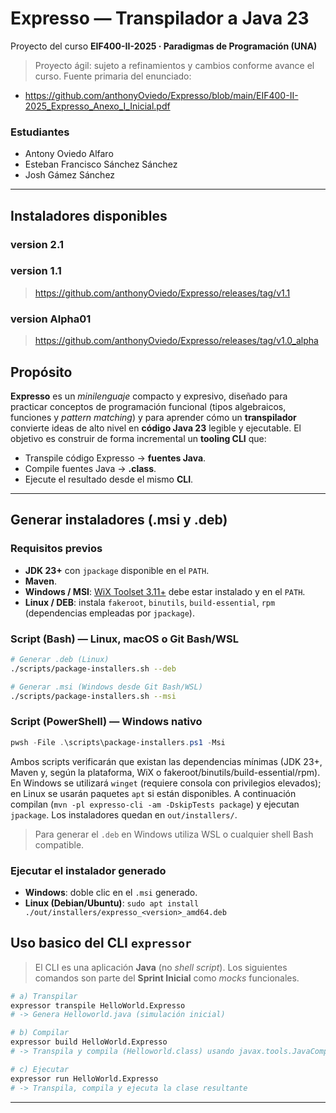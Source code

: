# Expresso — Transpilador a Java 23
Proyecto del curso **EIF400-II-2025 · Paradigmas de Programación (UNA)**  
> Proyecto ágil: sujeto a refinamientos y cambios conforme avance el curso.
> Fuente primaria del enunciado: 
- https://github.com/anthonyOviedo/Expresso/blob/main/EIF400-II-2025_Expresso_Anexo_I_Inicial.pdf
### Estudiantes 
- Antony Oviedo Alfaro
- Esteban Francisco Sánchez Sánchez
- Josh Gámez Sánchez
---

## Instaladores disponibles 
### version 2.1

### version 1.1
> https://github.com/anthonyOviedo/Expresso/releases/tag/v1.1
### version Alpha01
> https://github.com/anthonyOviedo/Expresso/releases/tag/v1.0_alpha

## Propósito
**Expresso** es un *minilenguaje* compacto y expresivo, diseñado para practicar conceptos de programación funcional (tipos algebraicos, funciones y *pattern matching*) y para aprender cómo un **transpilador** convierte ideas de alto nivel en **código Java 23** legible y ejecutable. El objetivo es construir de forma incremental un **tooling CLI** que:
- Transpile código Expresso → **fuentes Java**.
- Compile fuentes Java → **.class**.
- Ejecute el resultado desde el mismo **CLI**.

---

## Generar instaladores (.msi y .deb)

### Requisitos previos
- **JDK 23+** con `jpackage` disponible en el `PATH`.
- **Maven**.
- **Windows / MSI**: [WiX Toolset 3.11+](https://wixtoolset.org/) debe estar instalado y en el `PATH`.
- **Linux / DEB**: instala `fakeroot`, `binutils`, `build-essential`, `rpm` (dependencias empleadas por `jpackage`).

### Script (Bash) — Linux, macOS o Git Bash/WSL
```bash
# Generar .deb (Linux)
./scripts/package-installers.sh --deb

# Generar .msi (Windows desde Git Bash/WSL)
./scripts/package-installers.sh --msi
```

### Script (PowerShell) — Windows nativo
```powershell
pwsh -File .\scripts\package-installers.ps1 -Msi
```

Ambos scripts verificarán que existan las dependencias mínimas (JDK 23+, Maven y, según la plataforma, WiX o fakeroot/binutils/build-essential/rpm). En Windows se utilizará `winget` (requiere consola con privilegios elevados); en Linux se usarán paquetes `apt` si están disponibles. A continuación compilan (`mvn -pl expresso-cli -am -DskipTests package`) y ejecutan `jpackage`. Los instaladores quedan en `out/installers/`.

> Para generar el `.deb` en Windows utiliza WSL o cualquier shell Bash compatible.

### Ejecutar el instalador generado
- **Windows**: doble clic en el `.msi` generado.
- **Linux (Debian/Ubuntu)**: `sudo apt install ./out/installers/expresso_<version>_amd64.deb`

## Uso basico del CLI `expressor`
> El CLI es una aplicación **Java** (no *shell script*). Los siguientes comandos son parte del **Sprint Inicial** como *mocks* funcionales.

```bash
# a) Transpilar
expressor transpile HelloWorld.Expresso
# -> Genera Helloworld.java (simulación inicial)

# b) Compilar
expressor build HelloWorld.Expresso
# -> Transpila y compila (Helloworld.class) usando javax.tools.JavaCompiler

# c) Ejecutar
expressor run HelloWorld.Expresso
# -> Transpila, compila y ejecuta la clase resultante
```
---
#
